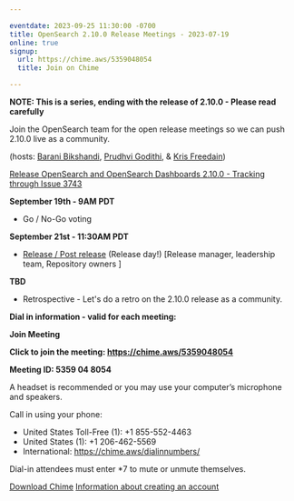 ```yaml
---

eventdate: 2023-09-25 11:30:00 -0700
title: OpenSearch 2.10.0 Release Meetings - 2023-07-19
online: true
signup:
  url: https://chime.aws/5359048054
  title: Join on Chime

---
```


**NOTE: This is a series, ending with the release of 2.10.0 - Please read carefully**

Join the OpenSearch team for the open release meetings so we can push 2.10.0 live as a community.

(hosts: [Barani Bikshandi](https://github.com/bbarani), [Prudhvi Godithi](https://github.com/prudhvigodithi), & [Kris Freedain](https://github.com/krisfreedain))

[Release OpenSearch and OpenSearch Dashboards 2.10.0 - Tracking through Issue 3743](https://github.com/opensearch-project/opensearch-build/issues/3743)

**September 19th - 9AM PDT**

* Go / No-Go voting

**September 21st - 11:30AM PDT**

* [Release / Post release](https://github.com/opensearch-project/opensearch-build/blob/1499c472fec3d36bc0d3b30ffca8b08bb5a65c4d/RELEASE_PROCESS_OPENSEARCH.md#release) (Release day!) [Release manager, leadership team, Repository owners ]

**TBD**

* Retrospective - Let's do a retro on the 2.10.0 release as a community.

**Dial in information - valid for each meeting:**

**Join Meeting**

**Click to join the meeting: <https://chime.aws/5359048054>**

**Meeting ID: 5359 04 8054** 

A headset is recommended or you may use your computer’s microphone and speakers.

Call in using your phone: 
- United States Toll-Free (1): +1 855-552-4463
- United States (1): +1 206-462-5569
- International: https://chime.aws/dialinnumbers/

Dial-in attendees must enter *7 to mute or unmute themselves.

[Download Chime](https://aws.amazon.com/chime/download)
[Information about creating an account](https://aws.amazon.com/chime/getting-started)
